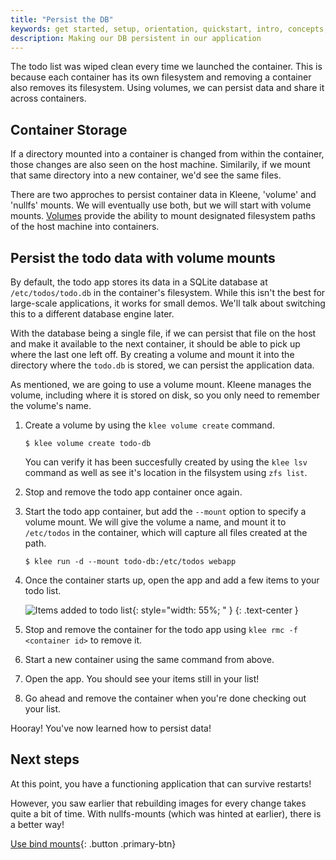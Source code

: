 ```yaml
---
title: "Persist the DB"
keywords: get started, setup, orientation, quickstart, intro, concepts, containers
description: Making our DB persistent in our application
---
```


The todo list was wiped clean every time we launched the container.
This is because each container has its own filesystem and removing a
container also removes its filesystem. Using volumes, we can persist
data and share it across containers.

## Container Storage

If a directory mounted into a container is changed from within the container,
those changes are also seen on the host machine. Similarily, if we mount that same directory into a new container,
we'd see the same files.

There are two approches to persist container data in Kleene, 'volume' and 'nullfs' mounts.
We will eventually use both, but we will start with volume mounts.
[Volumes](../storage/volumes.md) provide the ability to mount designated filesystem paths
of the host machine into containers.

## Persist the todo data with volume mounts
By default, the todo app stores its data in a SQLite database at
`/etc/todos/todo.db` in the container's filesystem. While this isn't the best for large-scale applications,
it works for small demos. We'll talk about switching this to a different database engine later.

With the database being a single file, if we can persist that file on the host and make it available to the
next container, it should be able to pick up where the last one left off. By creating a volume and mount it
into the directory where the `todo.db` is stored, we can persist the application data.

As mentioned, we are going to use a volume mount. Kleene manages the volume, including where it is stored on disk,
so you only need to remember the volume's name.

1. Create a volume by using the `klee volume create` command.

    ```console
    $ klee volume create todo-db
    ```

    You can verify it has been succesfully created by using the `klee lsv` command as well as see it's location in the filsystem using `zfs list`.

2. Stop and remove the todo app container once again.

3. Start the todo app container, but add the `--mount` option to specify a volume mount. We will give the volume a name, and mount
   it to `/etc/todos` in the container, which will capture all files created at the path.

    ```console
    $ klee run -d --mount todo-db:/etc/todos webapp
    ```

4. Once the container starts up, open the app and add a few items to your todo list.

    ![Items added to todo list](images/items-added.png){: style="width: 55%; " }
    {: .text-center }

5. Stop and remove the container for the todo app using `klee rmc -f <container id>` to remove it.

6. Start a new container using the same command from above.

7. Open the app. You should see your items still in your list!

8. Go ahead and remove the container when you're done checking out your list.

Hooray! You've now learned how to persist data!

## Next steps

At this point, you have a functioning application that can survive restarts!

However, you saw earlier that rebuilding images for every change takes quite a bit of time.
With nullfs-mounts (which was hinted at earlier), there is a better way!

[Use bind mounts](05_nullfs_mounts.md){: .button  .primary-btn}
